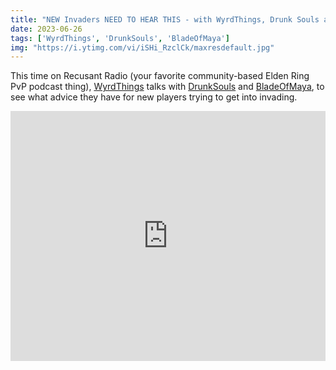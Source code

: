 ```yaml
---
title: "NEW Invaders NEED TO HEAR THIS - with WyrdThings, Drunk Souls and Blade of Maya"
date: 2023-06-26
tags: ['WyrdThings', 'DrunkSouls', 'BladeOfMaya']
img: "https://i.ytimg.com/vi/iSHi_RzclCk/maxresdefault.jpg"
---
```



This time on Recusant Radio (your favorite community-based Elden Ring PvP podcast thing), [WyrdThings](https://www.youtube.com/@wyrdthings) talks with [DrunkSouls](https://www.youtube.com/channel/UCcnK9Cfi_Tcd6bnukHNyyBg) and [BladeOfMaya](https://www.youtube.com/channel/UCK37f9SqmMAZvn5j-zCDH6w), to see what advice they have for new players trying to get into invading.

<iframe width="100%" height="400" src="https://www.youtube.com/embed/iSHi_RzclCk" title="YouTube video player" frameborder="0" allow="accelerometer; autoplay; clipboard-write; encrypted-media; gyroscope; picture-in-picture" allowfullscreen></iframe><br><br>
